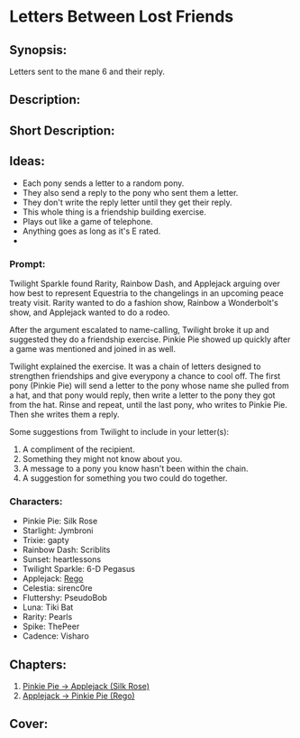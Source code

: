 # Letters Between Lost Friends

## Synopsis:
Letters sent to the mane 6 and their reply.

## Description:


## Short Description:


## Ideas:
- Each pony sends a letter to a random pony.
- They also send a reply to the pony who sent them a letter.
- They don't write the reply letter until they get their reply.
- This whole thing is a friendship building exercise.
- Plays out like a game of telephone.
- Anything goes as long as it's E rated.
- 

### Prompt:
Twilight Sparkle found Rarity, Rainbow Dash, and Applejack arguing over how best to represent Equestria to the changelings in an upcoming peace treaty visit. Rarity wanted to do a fashion show, Rainbow a Wonderbolt's show, and Applejack wanted to do a rodeo.

After the argument escalated to name-calling, Twilight broke it up and suggested they do a friendship exercise. Pinkie Pie showed up quickly after a game was mentioned and joined in as well.

Twilight explained the exercise. It was a chain of letters designed to strengthen friendships and give everypony a chance to cool off. The first pony (Pinkie Pie) will send a letter to the pony whose name she pulled from a hat, and that pony would reply, then write a letter to the pony they got from the hat. Rinse and repeat, until the last pony, who writes to Pinkie Pie. Then she writes them a reply.

Some suggestions from Twilight to include in your letter(s):
1. A compliment of the recipient.
2. Something they might not know about you.
3. A message to a pony you know hasn't been within the chain.
4. A suggestion for something you two could do together.

### Characters:
- Pinkie Pie: Silk Rose
- Starlight: Jymbroni
- Trixie: gapty
- Rainbow Dash: Scriblits
- Sunset: heartlessons
- Twilight Sparkle: 6-D Pegasus
- Applejack: [Rego](https://www.fimfiction.net/user/180061/Rego)
- Celestia: sirenc0re
- Fluttershy: PseudoBob
- Luna: Tiki Bat
- Rarity: Pearls
- Spike: ThePeer
- Cadence: Visharo

## Chapters:
1. [Pinkie Pie → Applejack (Silk Rose)](01-pinkie-pie.md)
2. [Applejack → Pinkie Pie (Rego)](./02-applejack.md)

## Cover:

